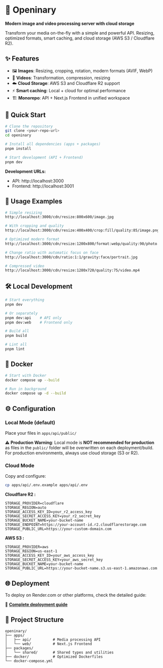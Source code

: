 # 🎨 Openinary

**Modern image and video processing server with cloud storage**

Transform your media on-the-fly with a simple and powerful API. Resizing, optimized formats, smart caching, and cloud storage (AWS S3 / Cloudflare R2).

## ✨ Features

- 🖼️ **Images**: Resizing, cropping, rotation, modern formats (AVIF, WebP)
- 🎥 **Videos**: Transformation, compression, resizing
- ☁️ **Cloud Storage**: AWS S3 and Cloudflare R2 support
- ⚡ **Smart caching**: Local + cloud for optimal performance
- 🏗️ **Monorepo**: API + Next.js Frontend in unified workspace

## 🚀 Quick Start

```bash
# Clone the repository
git clone <your-repo-url>
cd openinary

# Install all dependencies (apps + packages)
pnpm install

# Start development (API + Frontend)
pnpm dev
```

**Development URLs:**

- API: http://localhost:3000
- Frontend: http://localhost:3001

## 📸 Usage Examples

```bash
# Simple resizing
http://localhost:3000/cdn/resize:800x600/image.jpg

# With cropping and quality
http://localhost:3000/cdn/resize:400x400/crop:fill/quality:85/image.png

# Optimized modern format
http://localhost:3000/cdn/resize:1200x800/format:webp/quality:90/photo.jpg

# Change ratio with automatic focus on face
http://localhost:3000/cdn/ratio:1:1/gravity:face/portrait.jpg

# Compressed video
http://localhost:3000/cdn/resize:1280x720/quality:75/video.mp4
```

## 🛠️ Local Development

```bash
# Start everything
pnpm dev

# Or separately
pnpm dev:api    # API only
pnpm dev:web    # Frontend only

# Build all
pnpm build

# Lint all
pnpm lint
```

## 🐳 Docker

```bash
# Start with Docker
docker compose up --build

# Run in background
docker compose up -d --build
```

## ⚙️ Configuration

### Local Mode (default)

Place your files in `apps/api/public/`

⚠️ **Production Warning**: Local mode is **NOT recommended for production** as files in the `public/` folder will be overwritten on each deployment/build. For production environments, always use cloud storage (S3 or R2).

### Cloud Mode

Copy and configure:

```bash
cp apps/api/.env.example apps/api/.env
```

**Cloudflare R2 :**

```env
STORAGE_PROVIDER=cloudflare
STORAGE_REGION=auto
STORAGE_ACCESS_KEY_ID=your_r2_access_key
STORAGE_SECRET_ACCESS_KEY=your_r2_secret_key
STORAGE_BUCKET_NAME=your-bucket-name
STORAGE_ENDPOINT=https://your-account-id.r2.cloudflarestorage.com
STORAGE_PUBLIC_URL=https://your-custom-domain.com
```

**AWS S3 :**

```env
STORAGE_PROVIDER=aws
STORAGE_REGION=us-east-1
STORAGE_ACCESS_KEY_ID=your_aws_access_key
STORAGE_SECRET_ACCESS_KEY=your_aws_secret_key
STORAGE_BUCKET_NAME=your-bucket-name
STORAGE_PUBLIC_URL=https://your-bucket-name.s3.us-east-1.amazonaws.com
```

## 🌐 Deployment

To deploy on Render.com or other platforms, check the detailed guide:

📖 **[Complete deployment guide](doc-link)**

## 📁 Project Structure

```
openinary/
├── apps/
│   ├── api/          # Media processing API
│   └── web/          # Next.js Frontend
├── packages/
│   └── shared/       # Shared types and utilities
├── docker/           # Optimized Dockerfiles
└── docker-compose.yml
```
